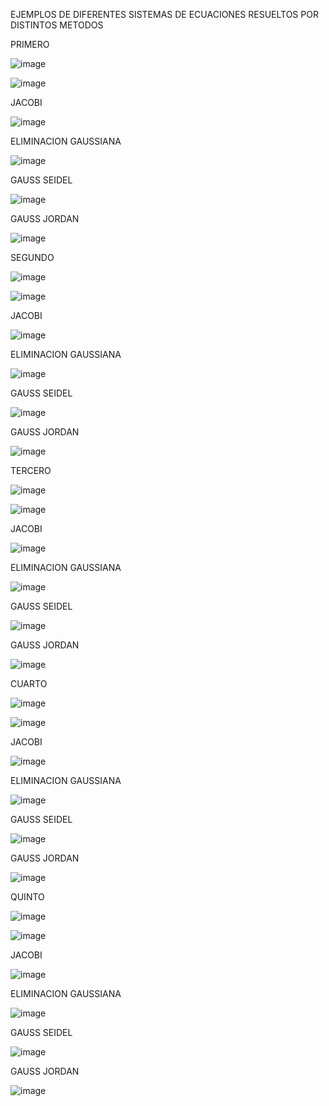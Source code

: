 EJEMPLOS DE DIFERENTES SISTEMAS DE ECUACIONES RESUELTOS POR DISTINTOS METODOS

PRIMERO

![image](https://github.com/xlmdn/problemario/assets/147437527/7986634b-cc24-4a47-a7f4-db0e0afcf1eb)

![image](https://github.com/xlmdn/problemario/assets/147437527/14797bf7-4f94-4ff0-ba86-c48bc9368161)

JACOBI

![image](https://github.com/xlmdn/problemario/assets/147437527/1736f8a5-8391-46ba-ab7f-61fd4cfbed67)

ELIMINACION GAUSSIANA

![image](https://github.com/xlmdn/problemario/assets/147437527/9984429d-01df-4dab-88bf-56eb88f450bf)

GAUSS SEIDEL

![image](https://github.com/xlmdn/problemario/assets/147437527/7a3acf65-6eeb-4c89-b0a3-26ed495a0878)

GAUSS JORDAN

![image](https://github.com/xlmdn/problemario/assets/147437527/375ce340-ea93-4c2c-ade2-31bae380e5b7)

SEGUNDO

![image](https://github.com/xlmdn/problemario/assets/147437527/a780fd3e-9ef2-44c9-8f5d-f661542ad31f)

![image](https://github.com/xlmdn/problemario/assets/147437527/b15ae012-657a-40eb-94c1-81a48b299d97)

JACOBI

![image](https://github.com/xlmdn/problemario/assets/147437527/513b6688-bef5-4963-a0ec-266cbdc61dd8)

ELIMINACION GAUSSIANA

![image](https://github.com/xlmdn/problemario/assets/147437527/6f00fe42-f593-45f6-98cf-71b56b379e45)

GAUSS SEIDEL

![image](https://github.com/xlmdn/problemario/assets/147437527/b2d58a40-745b-44a7-bb85-8abbe8640b00)

GAUSS JORDAN

![image](https://github.com/xlmdn/problemario/assets/147437527/ab59a809-af52-4bdd-833a-81d152d00acf)

TERCERO

![image](https://github.com/xlmdn/problemario/assets/147437527/dcb47427-727a-43b1-ac3d-d926d156f02a)

![image](https://github.com/xlmdn/problemario/assets/147437527/aea3cdfa-d14a-4a9f-8fa2-00c773e2dfd0)

JACOBI

![image](https://github.com/xlmdn/problemario/assets/147437527/a01ae18a-b10a-4fab-b955-19c77adef504)

ELIMINACION GAUSSIANA

![image](https://github.com/xlmdn/problemario/assets/147437527/fa7a9ddf-efa5-4b76-9207-62a5cfbd3e4e)

GAUSS SEIDEL

![image](https://github.com/xlmdn/problemario/assets/147437527/41b6c479-808f-4fb0-9820-bd6a871b28a7)

GAUSS JORDAN

![image](https://github.com/xlmdn/problemario/assets/147437527/b5f06dfa-42b1-4c97-acfb-de38ad037227)

CUARTO

![image](https://github.com/xlmdn/problemario/assets/147437527/e988106f-4bf4-4b02-8850-5194a1a0e1b9)

![image](https://github.com/xlmdn/problemario/assets/147437527/844a0a48-dafe-4cf6-9765-44e0bef207a1)

JACOBI

![image](https://github.com/xlmdn/problemario/assets/147437527/6b186564-ec64-4d06-ae8a-6a8e4e16fe28)

ELIMINACION GAUSSIANA

![image](https://github.com/xlmdn/problemario/assets/147437527/d01340f3-45e9-4861-b48a-0bd1a828dcfc)

GAUSS SEIDEL

![image](https://github.com/xlmdn/problemario/assets/147437527/07290aec-dc29-48de-b6b4-c7684d4665f6)

GAUSS JORDAN

![image](https://github.com/xlmdn/problemario/assets/147437527/db265cb8-318f-486f-8e97-9f81676c16d1)

QUINTO

![image](https://github.com/xlmdn/problemario/assets/147437527/1be9ee8a-b22e-49e6-ae39-d12d1cd7cc90)

![image](https://github.com/xlmdn/problemario/assets/147437527/f5c316f6-0676-42b2-a681-a3a41366abc1)

JACOBI

![image](https://github.com/xlmdn/problemario/assets/147437527/6fdcf5e3-b938-411a-a764-b43019c13c1c)

ELIMINACION GAUSSIANA

![image](https://github.com/xlmdn/problemario/assets/147437527/a862be8d-35e5-44be-825e-f3185a4b5dbd)

GAUSS SEIDEL

![image](https://github.com/xlmdn/problemario/assets/147437527/9e3f4409-0674-455b-be2e-3578d0823e34)

GAUSS JORDAN

![image](https://github.com/xlmdn/problemario/assets/147437527/ff06a1e4-9ca8-4e39-80e4-db4a08dd075c)
